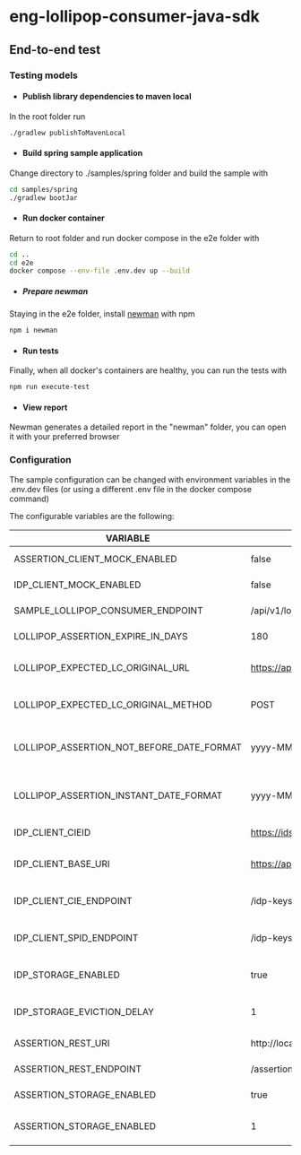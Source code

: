 # eng-lollipop-consumer-java-sdk

## End-to-end test

### Testing models

+ #### Publish library dependencies to maven local
In the root folder run

```bash
./gradlew publishToMavenLocal
```

+ #### Build spring sample application
Change directory to ./samples/spring folder and build the sample with

```bash
cd samples/spring
./gradlew bootJar
```

+ #### Run docker container
Return to root folder and run docker compose in the e2e folder with

```bash
cd ..
cd e2e
docker compose --env-file .env.dev up --build
```

+ ##### Prepare newman
Staying in the e2e folder, install [newman](https://www.npmjs.com/package/newman) with npm

```bash
npm i newman
```

+ #### Run tests
Finally, when all docker's containers are healthy, you can run the tests with

```bash
npm run execute-test
```

+ #### View report
Newman generates a detailed report in the "newman" folder, you can open it with your preferred browser

### Configuration
The sample configuration can be changed with environment variables in the .env.dev files
(or using a different .env file in the docker compose command)

The configurable variables are the following:

| VARIABLE                                  | DEFAULT                                                               | USAGE                                                              |
|-------------------------------------------|-----------------------------------------------------------------------|--------------------------------------------------------------------|
| ASSERTION_CLIENT_MOCK_ENABLED             | false                                                                 | Enable Mockserver client                                           |
| IDP_CLIENT_MOCK_ENABLED                   | false                                                                 | Enable Mockserver client                                           |
| SAMPLE_LOLLIPOP_CONSUMER_ENDPOINT         | /api/v1/lollipop-consumer                                             | Define sample controller endpoint                                  |
| LOLLIPOP_ASSERTION_EXPIRE_IN_DAYS         | 180                                                                   | Define after how many days assertion expires                       |
| LOLLIPOP_EXPECTED_LC_ORIGINAL_URL         | https://api-app.io.pagopa.it/first-lollipop/sign                      | Define original url expected in request's header                   |
| LOLLIPOP_EXPECTED_LC_ORIGINAL_METHOD      | POST                                                                  | Define original method expected in request's header                |
| LOLLIPOP_ASSERTION_NOT_BEFORE_DATE_FORMAT | yyyy-MM-dd'T'HH:mm:ss.SSS'Z'                                          | Define the date format used in the Assertion's notBefore field     |
| LOLLIPOP_ASSERTION_INSTANT_DATE_FORMAT    | yyyy-MM-dd'T'HH:mm:ss.SSS'Z'                                          | Define the date format used in the Assertion's Issue Instant field |
| IDP_CLIENT_CIEID                          | https://idserver.servizicie.interno.gov.it/idp/profile/SAML2/POST/SSO | Define entity id for CIE identity provider                         |
| IDP_CLIENT_BASE_URI                       | https://api.is.eng.pagopa.it                                          | Define base uri to retrieve IDP certification data                 |
| IDP_CLIENT_CIE_ENDPOINT                   | /idp-keys/cie                                                         | Define endpoint to IDP_CLIENT_BASE_URI for CIE's certification     |
| IDP_CLIENT_SPID_ENDPOINT                  | /idp-keys/spid                                                        | Define endpoint to IDP_CLIENT_BASE_URI for SPID's certification    |
| IDP_STORAGE_ENABLED                       | true                                                                  | Enable internal cache storage  for IDP certification data          |
| IDP_STORAGE_EVICTION_DELAY                | 1                                                                     | Define storage eviction delay for IDP's storage                    |
| ASSERTION_REST_URI                        | http://localhost:3000                                                 | Define base uri to retrieve the Assertion                          |
| ASSERTION_REST_ENDPOINT                   | /assertions                                                           | Define endpoint to ASSERTION_REST_URI                              |
| ASSERTION_STORAGE_ENABLED                 | true                                                                  | Enable internal cache storage  for assertions                      |
| ASSERTION_STORAGE_ENABLED                 | 1                                                                     | Define storage eviction delay for assertion's storage              |